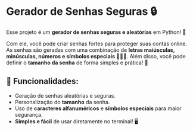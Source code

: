 # Gerador de Senhas Seguras 🔒

Esse projeto é um **gerador de senhas seguras e aleatórias** em Python! 🎉

Com ele, você pode criar senhas fortes para proteger suas contas online. As senhas são geradas com uma combinação de **letras maiúsculas, minúsculas, números e símbolos especiais** 🧑‍💻🔐. Além disso, você pode definir o **tamanho da senha** de forma simples e prática! 🧩

## 🚀 Funcionalidades:
- Geração de senhas aleatórias e seguras.
- Personalização do **tamanho** da senha.
- Uso de **caracteres alfanuméricos** e **símbolos especiais** para maior segurança.
- **Simples e fácil** de usar diretamente no terminal! 🖥️
